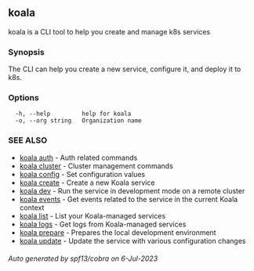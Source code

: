 ## koala

koala is a CLI tool to help you create and manage k8s services

### Synopsis

The CLI can help you create a new service, configure it, and deploy 
it to k8s.

### Options

```
  -h, --help         help for koala
  -o, --org string   Organization name
```

### SEE ALSO

* [koala auth](koala_auth.md)	 - Auth related commands
* [koala cluster](koala_cluster.md)	 - Cluster management commands
* [koala config](koala_config.md)	 - Set configuration values
* [koala create](koala_create.md)	 - Create a new Koala service
* [koala dev](koala_dev.md)	 - Run the service in development mode on a remote cluster
* [koala events](koala_events.md)	 - Get events related to the service in the current Koala context
* [koala list](koala_list.md)	 - List your Koala-managed services
* [koala logs](koala_logs.md)	 - Get logs from Koala-managed services
* [koala prepare](koala_prepare.md)	 - Prepares the local development environment
* [koala update](koala_update.md)	 - Update the service with various configuration changes

###### Auto generated by spf13/cobra on 6-Jul-2023
